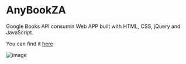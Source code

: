 # AnyBookZA  
Google Books API consumin Web APP built with HTML, CSS, jQuery and JavaScript.

You can find it [here](https://kinggoku910.github.io/anybookza.github.io/)

![image](https://user-images.githubusercontent.com/74030806/198048523-4f33ae32-4323-4747-8a70-c7985dca8056.png)

